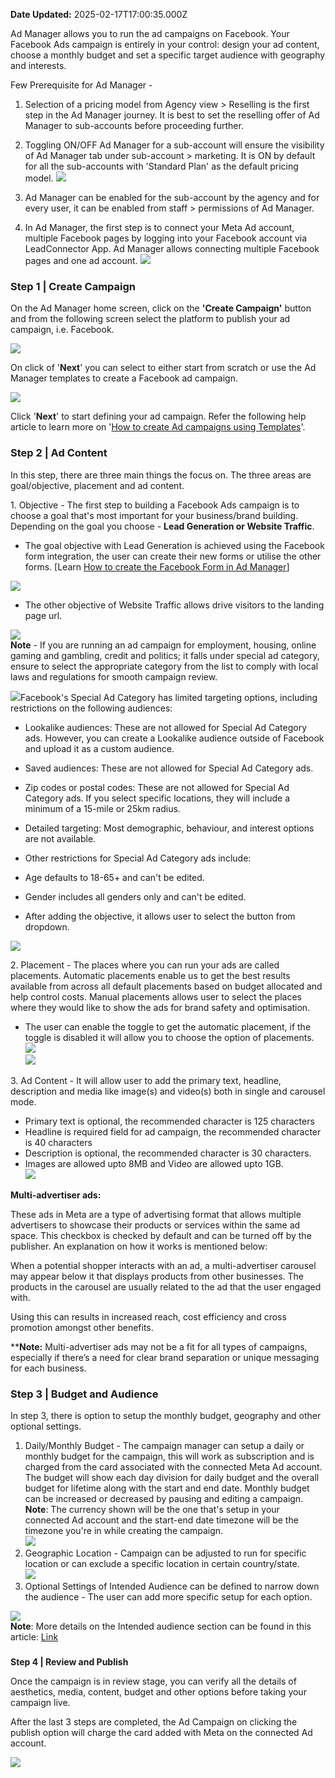 **Date Updated:** 2025-02-17T17:00:35.000Z

Ad Manager allows you to run the ad campaigns on Facebook. Your Facebook Ads campaign is entirely in your control: design your ad content, choose a monthly budget and set a specific target audience with geography and interests. 

  
Few Prerequisite for Ad Manager -   
  
1. Selection of a pricing model from Agency view > Reselling is the first step in the Ad Manager journey. It is best to set the reselling offer of Ad Manager to sub-accounts before proceeding further.  
  
2. Toggling ON/OFF Ad Manager for a sub-account will ensure the visibility of Ad Manager tab under sub-account > marketing. It is ON by default for all the sub-accounts with 'Standard Plan' as the default pricing model.
![](https://s3.amazonaws.com/cdn.freshdesk.com/data/helpdesk/attachments/production/155037532314/original/2GEibzvzAs-OHv83tUejYg54hnTPH9Tg0g.png?1733082270)  
  
3. Ad Manager can be enabled for the sub-account by the agency and for every user, it can be enabled from staff > permissions of Ad Manager.  
  
4. In Ad Manager, the first step is to connect your Meta Ad account, multiple Facebook pages by logging into your Facebook account via LeadConnector App. Ad Manager allows connecting multiple Facebook pages and one ad account. 
![](https://s3.amazonaws.com/cdn.freshdesk.com/data/helpdesk/attachments/production/155037532285/original/5ivQOSgleO5reIeXFTHE5mSU7HxMF2EqfQ.jpeg?1733082217)
  
  
### **Step 1 | Create Campaign**

  
On the Ad Manager home screen, click on the **'Create Campaign'** button and from the following screen select the platform to publish your ad campaign, i.e. Facebook.

  
![](https://s3.amazonaws.com/cdn.freshdesk.com/data/helpdesk/attachments/production/155041421407/original/N4W2Fa6E8EuPuwIgrdqIPSxYRE3fuQmcog.png?1739325004)

  
On click of '**Next**' you can select to either start from scratch or use the Ad Manager templates to create a Facebook ad campaign.

  
![](https://s3.amazonaws.com/cdn.freshdesk.com/data/helpdesk/attachments/production/155041421508/original/-N6VxfQnjFlNEBukwYb2gN1X4GF6wz8z7Q.png?1739325354)

  
Click '**Next**' to start defining your ad campaign. Refer the following help article to learn more on '[How to create Ad campaigns using Templates](https://help.gohighlevel.com/support/solutions/articles/155000003502-ad-manager-create-ad-campaigns-using-templates)'.
  
  
### **Step 2 | Ad Content** 

  
In this step, there are three main things the focus on. The three areas are goal/objective, placement and ad content. 

  
1\. Objective - The first step to building a Facebook Ads campaign is to choose a goal that's most important for your business/brand building. Depending on the goal you choose - **Lead Generation or Website Traffic**. 

* The goal objective with Lead Generation is achieved using the Facebook form integration, the user can create their new forms or utilise the other forms. \[Learn [How to create the Facebook Form in Ad Manager](https://help.gohighlevel.com/support/solutions/articles/155000002439-how-to-create-facebook-form)\]  
    
![](https://s3.amazonaws.com/cdn.freshdesk.com/data/helpdesk/attachments/production/155026223313/original/zwIrVCvwzYZwZvK6YGV0PQkme_GS2fCw4w.png?1715973437)
* The other objective of Website Traffic allows drive visitors to the landing page url.  
    
    
![](https://s3.amazonaws.com/cdn.freshdesk.com/data/helpdesk/attachments/production/155026223330/original/2z8MR871FDVTWJ3Md9DErfDPTlfcJSQMJg.png?1715973494)  
**Note** \- If you are running an ad campaign for employment, housing, online gaming and gambling, credit and politics; it falls under special ad category, ensure to select the appropriate category from the list to comply with local laws and regulations for smooth campaign review.  
    
![](https://s3.amazonaws.com/cdn.freshdesk.com/data/helpdesk/attachments/production/155030449253/original/r7GhynenEcKhgzZOL2Gxvh6yaeMDLhxESA.png?1722859840)Facebook's Special Ad Category has limited targeting options, including restrictions on the following audiences:
* Lookalike audiences: These are not allowed for Special Ad Category ads. However, you can create a Lookalike audience outside of Facebook and upload it as a custom audience.
* Saved audiences: These are not allowed for Special Ad Category ads.
* Zip codes or postal codes: These are not allowed for Special Ad Category ads. If you select specific locations, they will include a minimum of a 15-mile or 25km radius.
* Detailed targeting: Most demographic, behaviour, and interest options are not available.
* Other restrictions for Special Ad Category ads include:
* Age defaults to 18-65+ and can't be edited.
* Gender includes all genders only and can't be edited.

  
* After adding the objective, it allows user to select the button from dropdown.  
    
![](https://s3.amazonaws.com/cdn.freshdesk.com/data/helpdesk/attachments/production/155026223351/original/epPFgXy4FdMEU9dE1HMooT8dDcD0eCCcwQ.png?1715973561)

  
2\. Placement - The places where you can run your ads are called placements. Automatic placements enable us to get the best results available from across all default placements based on budget allocated and help control costs. Manual placements allows user to select the places where they would like to show the ads for brand safety and optimisation.

* The user can enable the toggle to get the automatic placement, if the toggle is disabled it will allow you to choose the option of placements. ![](https://s3.amazonaws.com/cdn.freshdesk.com/data/helpdesk/attachments/production/155026223358/original/SYhyrjcDEhGbEBVqt50G81-AC-5aojmFEg.png?1715973592)  
![](https://s3.amazonaws.com/cdn.freshdesk.com/data/helpdesk/attachments/production/155026223373/original/JymZh1YVlIWeGBj3q3XlHGlj5h1m3MCwag.png?1715973645)

  
3\. Ad Content - It will allow user to add the primary text, headline, description and media like image(s) and video(s) both in single and carousel mode. 

* Primary text is optional, the recommended character is 125 characters
* Headline is required field for ad campaign, the recommended character is 40 characters
* Description is optional, the recommended character is 30 characters.
* Images are allowed upto 8MB and Video are allowed upto 1GB.  
![](https://s3.amazonaws.com/cdn.freshdesk.com/data/helpdesk/attachments/production/155038116976/original/Z1nL0dpWPL1MaJ5qMZ5iZA1KQtNxz0DuhA.png?1733904660)

  
**Multi-advertiser ads:** 

These ads in Meta are a type of advertising format that allows multiple advertisers to showcase their products or services within the same ad space. This checkbox is checked by default and can be turned off by the publisher. An explanation on how it works is mentioned below:  
  
When a potential shopper interacts with an ad, a multi-advertiser carousel may appear below it that displays products from other businesses. The products in the carousel are usually related to the ad that the user engaged with.

  
Using this can results in increased reach, cost efficiency and cross promotion amongst other benefits.

  
****Note:** Multi-advertiser ads may not be a fit for all types of campaigns, especially if there’s a need for clear brand separation or unique messaging for each business.
  
  
### **Step 3 | Budget and Audience**

In step 3, there is option to setup the monthly budget, geography and other optional settings.

1. Daily/Monthly Budget - The campaign manager can setup a daily or monthly budget for the campaign, this will work as subscription and is charged from the card associated with the connected Meta Ad account. The budget will show each day division for daily budget and the overall budget for lifetime along with the start and end date. Monthly budget can be increased or decreased by pausing and editing a campaign.  
**Note**: The currency shown will be the one that's setup in your connected Ad account and the start-end date timezone will be the timezone you're in while creating the campaign.  
![](https://s3.amazonaws.com/cdn.freshdesk.com/data/helpdesk/attachments/production/155037532539/original/IUCljJljdxlEruxsXg5hRfKP720YBbHhHg.png?1733083000)
2. Geographic Location - Campaign can be adjusted to run for specific location or can exclude a specific location in certain country/state.  
![](https://s3.amazonaws.com/cdn.freshdesk.com/data/helpdesk/attachments/production/155037532570/original/HdXpj9Ch23Xs2h4VXeLktTTIegyDpAg8hA.jpeg?1733083109)
3. Optional Settings of Intended Audience can be defined to narrow down the audience - The user can add more specific setup for each option.  
    
![](https://s3.amazonaws.com/cdn.freshdesk.com/data/helpdesk/attachments/production/155037532573/original/ZJGWbSEbqo6JYIgPOdG-qCxYp1YCOunIVA.jpeg?1733083111)  
**Note**: More details on the Intended audience section can be found in this article: [Link](https://help.gohighlevel.com/support/solutions/articles/155000003052-ad-manager-audience-controls)

###   
**Step 4 | Review and Publish**

  
Once the campaign is in review stage, you can verify all the details of aesthetics, media, content, budget and other options before taking your campaign live. 

  
After the last 3 steps are completed, the Ad Campaign on clicking the publish option will charge the card added with Meta on the connected Ad account.
  
  
![](https://s3.amazonaws.com/cdn.freshdesk.com/data/helpdesk/attachments/production/155026223419/original/COscqO-dWtighZghZbbYXCLneAGtW-8fmw.png?1715973846)  

###   
  
  